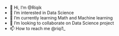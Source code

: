 - 👋 Hi, I’m @Riqik
- 👀 I’m interested in Data Science
- 🌱 I’m currently learning Math and Machine learning
- 💞️ I’m looking to collaborate on Data Science project
- 📫 How to reach me @riqi1_

<!---
Riqik/Riqik is a ✨ special ✨ repository because its `README.md` (this file) appears on your GitHub profile.
You can click the Preview link to take a look at your changes.
--->
